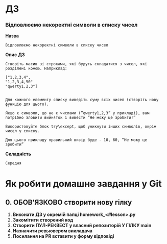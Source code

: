 # ДЗ

### **Відловлюємо некоректні символи в списку чисел**

**Назва**
    
    Відловлюємо некоректні символи в списку чисел
    
**Опис ДЗ**
    
    Створіть масив зі строками, які будуть складатися з чисел, які розділені комою. Наприклад:
    
    ["1,2,3,4",
    "1,2,3,4,50"
    "qwerty1,2,3"]
    

    Для кожного елементу списку виведіть суму всіх чисел (створіть нову функцію для цього).
    
    Якщо є символи, що не є числами (”qwerty1,2,3” у прикладі), вам потрібно зловити вийняток і вивести “Не можу це зробити!”
    
    Використовуйте блок try\except, щоб уникнути інших символів, окрім чисел у списку.
    
    Для цього прикладу правильний вивід буде - 10, 60, “Не можу це зробити”
    
**Складність**
    
    Середня
    

# Як робити домашне завдання у Git

## 0. ОБОВ’ЯЗКОВО створити нову гілку

1. **Виконати ДЗ у окремій папці homework_<#lesson>.py**
2. **Закомітити створений код**
3. **Створити ПУЛ-РЕКВЕСТ у власний репозиторій У ГІЛКУ main**    
4. **Назначити ревьювером викладача**
5. **Посилання на PR вставити у форму відповіді**